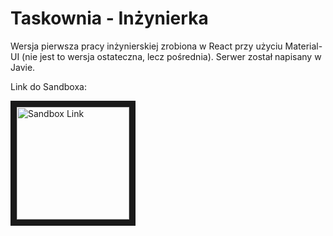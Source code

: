 # Taskownia - Inżynierka

Wersja pierwsza pracy inżynierskiej zrobiona w React przy użyciu Material-UI (nie jest to wersja ostateczna, lecz pośrednia). Serwer został napisany w Javie.

Link do Sandboxa:

<a href="https://codesandbox.io/s/inzynierkafrontend-3o5sc" target="_blank"><img src="https://avatars2.githubusercontent.com/u/32880324?s=200&v=4" 
alt="Sandbox Link" width="180" height="180" border="10" /></a>
